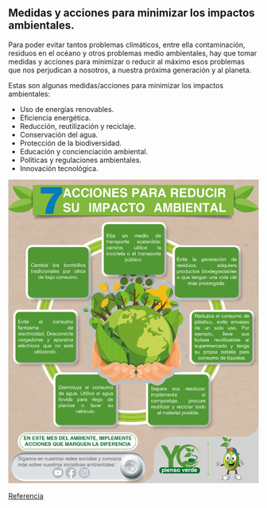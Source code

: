 ## Medidas y acciones para minimizar los impactos ambientales.

Para poder evitar tantos problemas climáticos, entre ella contaminación, residuos en el océano
y otros problemas medio ambientales, hay que tomar medidas y acciones para minimizar o reducir
al máximo esos problemas que nos perjudican a nosotros, a nuestra próxima generación y al planeta.

Estas son algunas medidas/acciones para minimizar los impactos ambientales:

* Uso de energías renovables.
* Eficiencia energética.
* Reducción, reutilización y reciclaje.
* Conservación del agua.
* Protección de la biodiversidad.
* Educación y concienciación ambiental.
* Políticas y regulaciones ambientales.
* Innovación tecnológica.

![medidas](img/medidas.png)

[Referencia](https://sdgs.un.org/)
